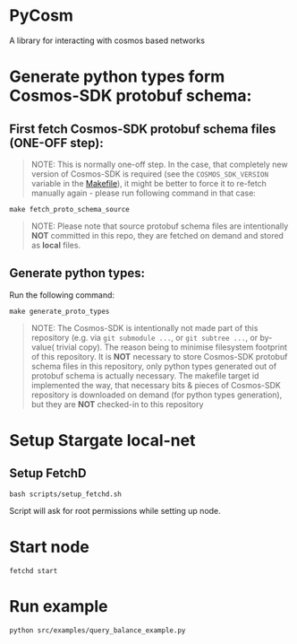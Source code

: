 # PyCosm

A library for interacting with cosmos based networks


# Generate python types form Cosmos-SDK protobuf schema:
## First fetch Cosmos-SDK protobuf schema files (ONE-OFF step):
>NOTE: This is normally one-off step. In the case, that completely new version of Cosmos-SDK is required (see the
`COSMOS_SDK_VERSION` variable in the [Makefile](#Makefile])), it might be
better to force it to re-fetch manually again - please run following command in that case:

```shell
make fetch_proto_schema_source
```

>NOTE: Please note that source protobuf schema files are intentionally **NOT** committed in this repo, they are 
> fetched on demand and stored as **local** files.


## Generate python types:
Run the following command:
```shell
make generate_proto_types
```
>NOTE: The Cosmos-SDK is intentionally not made part of this repository 
> (e.g. via `git submodule ...`, or `git subtree ...`, or by-value(
> trivial copy).
> The reason being to minimise filesystem footprint of this repository.
> It is **NOT** necessary to store Cosmos-SDK protobuf schema files in
> this repository, only python types generated out of protobuf schema is
> actually necessary.
> The makefile target id implemented the way, that necessary bits & pieces
> of Cosmos-SDK repository is downloaded on demand (for python types
> generation), but they are **NOT** checked-in to this repository


# Setup Stargate local-net
## Setup FetchD
```
bash scripts/setup_fetchd.sh
```
Script will ask for root permissions while setting up node.

# Start node
```
fetchd start
```

# Run example
```
python src/examples/query_balance_example.py
```

